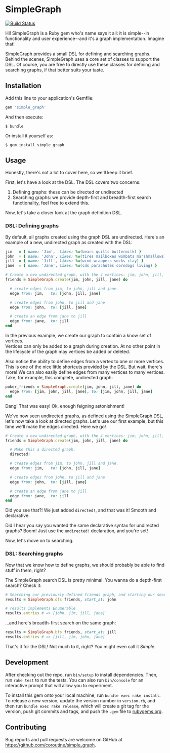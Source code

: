 # SimpleGraph

[![Build Status](https://travis-ci.org/coroutine/simple_graph.svg?branch=master)](https://travis-ci.org/coroutine/simple_graph)

Hi!  SimpleGraph is a Ruby gem who's name says it all: it is simple--in functionality
and user experience--and it's a graph implementation.  Imagine that!

SimpleGraph provides a small DSL for defining and searching graphs.  Behind the scenes,
SimpleGraph uses a core set of classes to support the DSL.  Of course, you are free
to directly use these classes for defining and searching graphs, if that better
suits your taste.

## Installation

Add this line to your application's Gemfile:

```ruby
gem 'simple_graph'
```

And then execute:

    $ bundle

Or install it yourself as:

    $ gem install simple_graph

## Usage

Honestly, there's not a lot to cover here, so we'll keep it brief.

First, let's have a look at the DSL.  The DSL covers two concerns:

1. Defining graphs: these can be directed or undirected
2. Searching graphs: we provide depth-first and breadth-first search functionality, feel free to extend this.

Now, let's take a closer look at the graph definition DSL.

### DSL: Defining graphs

By default, all graphs created using the graph DSL are undirected.  Here's an
example of a new, undirected graph as created with the DSL:

```ruby
jim   = { name: 'Jim',  likes: %w(bears quilts buttermilk) }
john  = { name: 'John', likes: %w(tires mailboxes wombats marshmallows) }
jill  = { name: 'Jill', likes: %w(wind wrappers socks clay) }
jane  = { name: 'Jane', likes: %w(cds parachutes corndogs living) }

# Create a new undirected graph, with the 4 vertices: jim, john, jill, jane.
friends = SimpleGraph.create(jim, john, jill, jane) do

  # create edges from jim, to john, jill and jane.
  edge from: jim,   to: [john, jill, jane]

  # create edges from john, to jill and jane
  edge from: john,  to: [jill, jane]

  # create an edge from jane to jill
  edge from: jane,  to: jill
end
```

In the previous example, we create our graph to contain a know set of vertices.  
Vertices can only be added to a graph during creation.  At no other point in the
lifecycle of the graph may vertices be added or deleted.

Also notice the ability to define edges from a vertex to one or more vertices.
This is one of the nice little shortcuts provided by the DSL.  But wait, there's more!
We can also easily define edges from many vertices to many vertices.  Take, for
example, this complete, undirected graph:

```ruby
poker_friends = SimpleGraph.create(jim, john, jill, jane) do
  edge from: [jim, john, jill, jane], to: [jim, john, jill, jane]
end
```

Dang! That was easy!  Ok, enough feigning astonishment!

We've now seen undirected graphs, as defined using the SimpleGraph DSL, let's
now take a look at directed graphs.  Let's use our first example, but this time
we'll make the edges directed.  Here we go!

```ruby
# Create a new undirected graph, with the 4 vertices: jim, john, jill, jane.
friends = SimpleGraph.create(jim, john, jill, jane) do

  # Make this a directed graph.
  directed!

  # create edges from jim, to john, jill and jane.
  edge from: jim,   to: [john, jill, jane]

  # create edges from john, to jill and jane
  edge from: john,  to: [jill, jane]

  # create an edge from jane to jill
  edge from: jane,  to: jill
end
```

Did you see that?!  We just added `directed!`, and that was it!  Smooth and declarative.

Did I hear you say you wanted the same declarative syntax for undirected graphs? Boom!
Just use the `undirected!` declaration, and you're set!

Now, let's move on to searching.

### DSL: Searching graphs

Now that we know how to define graphs, we should probably be able to find stuff
in them, right?

The SimpleGraph search DSL is pretty minimal.  You wanna do a depth-first search?
Check it:

```ruby
# Searching our previously defined friends graph, and starting our search at the 'john' vertex:
results = SimpleGraph.dfs friends, start_at: john

# results implements Enumerable
results.entries # => [john, jim, jill, jane]
```

...and here's breadth-first search on the same graph:

```ruby
results = SimpleGraph.bfs friends, start_at: jill
results.entries # => [jill, jim, john, jane]
```

That's it for the DSL!  Not much to it, right?  You might even call it _Simple_.

## Development

After checking out the repo, run `bin/setup` to install dependencies. Then, run `rake test` to run the tests. You can also run `bin/console` for an interactive prompt that will allow you to experiment.

To install this gem onto your local machine, run `bundle exec rake install`. To release a new version, update the version number in `version.rb`, and then run `bundle exec rake release`, which will create a git tag for the version, push git commits and tags, and push the `.gem` file to [rubygems.org](https://rubygems.org).

## Contributing

Bug reports and pull requests are welcome on GitHub at https://github.com/coroutine/simple_graph.
